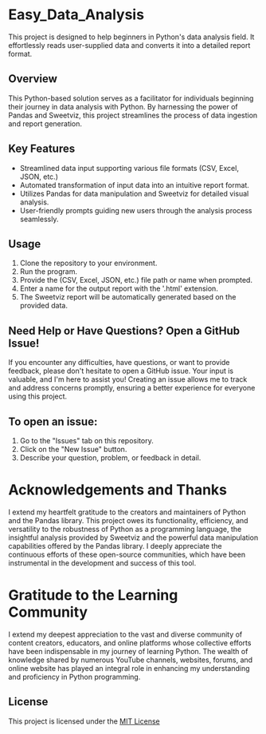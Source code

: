 # Easy_Data_Analysis
This project is designed to help beginners in Python's data analysis field. It effortlessly reads user-supplied data and converts it into a detailed report format.

## Overview

This Python-based solution serves as a facilitator for individuals beginning their journey in data analysis with Python. By harnessing the power of Pandas and Sweetviz, this project streamlines the process of data ingestion and report generation.

## Key Features

- Streamlined data input supporting various file formats (CSV, Excel, JSON, etc.)
- Automated transformation of input data into an intuitive report format.
- Utilizes Pandas for data manipulation and Sweetviz for detailed visual analysis.
- User-friendly prompts guiding new users through the analysis process seamlessly.

## Usage

1. Clone the repository to your environment.
2. Run the program.
2. Provide the (CSV, Excel, JSON, etc.) file path or name when prompted.
3. Enter a name for the output report with the '.html' extension.
4. The Sweetviz report will be automatically generated based on the provided data.

## Need Help or Have Questions? Open a GitHub Issue!

 If you encounter any difficulties, have questions, or want to provide feedback, please don't hesitate to open a GitHub issue. Your input is valuable, and I'm here to assist you! Creating an issue allows me to track and address concerns promptly, ensuring a better experience for everyone using this project.


## To open an issue:

1) Go to the "Issues" tab on this repository.
2) Click on the "New Issue" button.
3) Describe your question, problem, or feedback in detail.
 
# Acknowledgements and Thanks 
 
I extend my heartfelt gratitude to the creators and maintainers of Python and the Pandas library. This project owes its functionality, efficiency, and versatility to the robustness of Python as a programming language, the insightful analysis provided by Sweetviz and the powerful data manipulation capabilities offered by the Pandas library. I deeply appreciate the continuous efforts of these open-source communities, which have been instrumental in the development and success of this tool.

# Gratitude to the Learning Community

I extend my deepest appreciation to the vast and diverse community of content creators, educators, and online platforms whose collective efforts have been indispensable in my journey of learning Python. The wealth of knowledge shared by numerous YouTube channels, websites, forums, and online website has played an integral role in enhancing my understanding and proficiency in Python programming.


## License

This project is licensed under the [MIT License](LICENSE)
